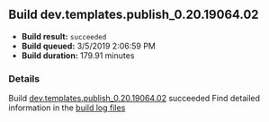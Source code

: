 ## Build dev.templates.publish_0.20.19064.02
- **Build result:** `succeeded`
- **Build queued:** 3/5/2019 2:06:59 PM
- **Build duration:** 179.91 minutes
### Details
Build [dev.templates.publish_0.20.19064.02](https://winappstudio.visualstudio.com/web/build.aspx?pcguid=a4ef43be-68ce-4195-a619-079b4d9834c2&builduri=vstfs%3a%2f%2f%2fBuild%2fBuild%2f27189) succeeded
Find detailed information in the [build log files](https://uwpctdiags.blob.core.windows.net/buildlogs/dev.templates.publish_0.20.19064.02_logs.zip)
